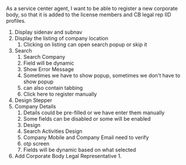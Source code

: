 As a service center agent, I want to be able to register a new corporate body, so that it is added to the license members and CB legal rep IID profiles.

1. Display sidenav and subnav
2. Display the listing of company location
	1. Clicking on listing can open search popup or skip it
3. Search
	1. Search Company
	2. Field will be dynamic
	3. Show Error Message
	4. Sometimes we have to show popup, sometimes we don't have to show popup
	5. can also contain tabbing
	6. Click here to register manually
4. Design Stepper
5.  Company Details
	1. Details could be pre-filled or we have enter them manually
	2. Some fields can be disabled or some will be enabled
	3. Design
	4. Search Activities Design
	5. Company Mobile and Company Email need to verify
	6. otp screen
	7. Fields will be dynamic based on what selected
6. Add Corporate Body Legal Representative
	1. 